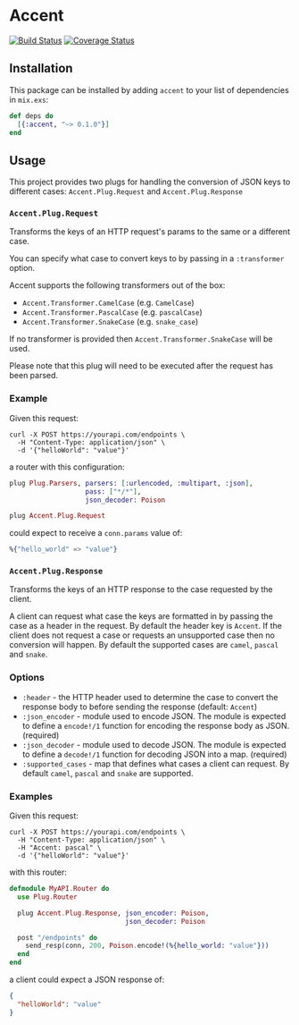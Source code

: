 # Accent

[![Build Status](https://travis-ci.org/sticksnleaves/accent.svg?branch=master)](https://travis-ci.org/sticksnleaves/accent)
[![Coverage Status](https://coveralls.io/repos/github/sticksnleaves/accent/badge.svg?branch=master)](https://coveralls.io/github/sticksnleaves/accent?branch=master)

## Installation

This package can be installed by adding `accent` to your list of dependencies in
`mix.exs`:

```elixir
def deps do
  [{:accent, "~> 0.1.0"}]
end
```

## Usage

This project provides two plugs for handling the conversion of JSON keys to
different cases: `Accent.Plug.Request` and `Accent.Plug.Response`

### `Accent.Plug.Request`

Transforms the keys of an HTTP request's params to the same or a different
case.

You can specify what case to convert keys to by passing in a `:transformer`
option.

Accent supports the following transformers out of the box:

* `Accent.Transformer.CamelCase` (e.g. `CamelCase`)
* `Accent.Transformer.PascalCase` (e.g. `pascalCase`)
* `Accent.Transformer.SnakeCase` (e.g. `snake_case`)

If no transformer is provided then `Accent.Transformer.SnakeCase` will be
used.

Please note that this plug will need to be executed after the request has
been parsed.

### Example

Given this request:

```
curl -X POST https://yourapi.com/endpoints \
  -H "Content-Type: application/json" \
  -d '{"helloWorld": "value"}'
```

a router with this configuration:

```elixir
plug Plug.Parsers, parsers: [:urlencoded, :multipart, :json],
                   pass: ["*/*"],
                   json_decoder: Poison

plug Accent.Plug.Request
```

could expect to receive a `conn.params` value of:

```elixir
%{"hello_world" => "value"}
```

### `Accent.Plug.Response`

Transforms the keys of an HTTP response to the case requested by the client.

A client can request what case the keys are formatted in by passing the case
as a header in the request. By default the header key is `Accent`. If the
client does not request a case or requests an unsupported case then no
conversion will happen. By default the supported cases are `camel`, `pascal`
and `snake`.

### Options

* `:header` - the HTTP header used to determine the case to convert the
  response body to before sending the response (default: `Accent`)
* `:json_encoder` - module used to encode JSON. The module is expected to
  define a `encode!/1` function for encoding the response body as JSON.
  (required)
* `:json_decoder` - module used to decode JSON. The module is expected to
  define a `decode!/1` function for decoding JSON into a map. (required)
* `:supported_cases` - map that defines what cases a client can request. By
  default `camel`, `pascal` and `snake` are supported.

### Examples

Given this request:

```
curl -X POST https://yourapi.com/endpoints \
  -H "Content-Type: application/json" \
  -H "Accent: pascal" \
  -d '{"helloWorld": "value"}'
```

with this router:

```elixir
defmodule MyAPI.Router do
  use Plug.Router

  plug Accent.Plug.Response, json_encoder: Poison,
                             json_decoder: Poison

  post "/endpoints" do
    send_resp(conn, 200, Poison.encode!(%{hello_world: "value"}))
  end
end
```

a client could expect a JSON response of:

```json
{
  "helloWorld": "value"
}
```
